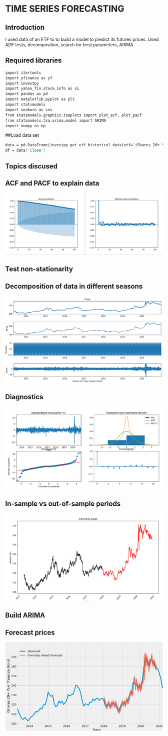 # TIME SERIES FORECASTING


## Introduction

I used data of an ETF to to build a model to predict its futures prices. Used ADF tests, decomposition, search for best parameters, ARIMA

## Required libraries

```` markdown
import itertools
import yfinance as yf
import investpy            
import yahoo_fin.stock_info as si
import pandas as pd
import matplotlib.pyplot as plt
import statsmodels
import seaborn as sns
from statsmodels.graphics.tsaplots import plot_acf, plot_pacf
from statsmodels.tsa.arima.model import ARIMA
import numpy as np
````

##Load data set
```` markdown
data = pd.DataFrame(investpy.get_etf_historical_data(etf='iShares 20+ Year Treasury Bond', country='united states', from_date='01/01/2012', to_date='01/01/2021'))
df = data['Close']
````

## Topics discused

## ACF and PACF to explain data
<img src="images/Autocorrelations.png">

## Test non-stationarity

## Decomposition of data in different seasons
<img src="images/decomposition.png">

## Diagnostics
<img src="images/diagnostics.png">

## In-sample vs out-of-sample periods
<img src="images/train test graph.png">

## Build ARIMA

## Forecast prices
<img src="images/real vs forecast.png">
